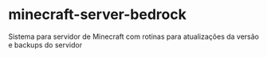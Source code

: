 # minecraft-server-bedrock
Sistema para servidor de Minecraft com rotinas para atualizações da versão e backups do servidor 
